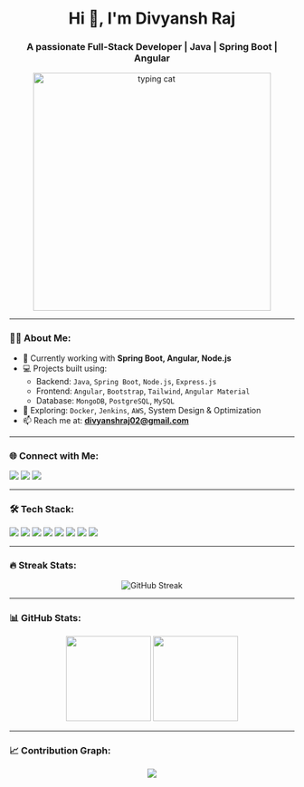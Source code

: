 <!-- Profile header -->
<h1 align="center">Hi 👋, I'm Divyansh Raj</h1>
<h3 align="center">A passionate Full-Stack Developer | Java | Spring Boot | Angular</h3>

<!-- Fun GIF -->
<p align="center">
  <img src="https://camo.githubusercontent.com/8e5945f498c1d97fca24af365de7c9efb9b24ae917813ca6c066ead1101f7880/68747470733a2f2f6d65646961342e67697068792e636f6d2f6d656469612f374e6f4e7734704d4e547667632f67697068792e6769663f6369643d6563663035653437637732676a6c796271366f377475636d62346e647731347461393772336f7a6f7277796362686e64267269643d67697068792e6769662663743d67" alt="typing cat" width="420"/>
</p>

---

### 👨‍💻 About Me:
- 🌱 Currently working with **Spring Boot, Angular, Node.js**
- 💻 Projects built using:  
  - Backend: `Java`, `Spring Boot`, `Node.js`, `Express.js`  
  - Frontend: `Angular`, `Bootstrap`, `Tailwind`, `Angular Material`  
  - Database: `MongoDB`, `PostgreSQL`, `MySQL`  
- 🚀 Exploring: `Docker`, `Jenkins`, `AWS`, System Design & Optimization  
- 📫 Reach me at: **divyanshraj02@gmail.com**

---

### 🌐 Connect with Me:
<p align="left">
  <a href="mailto:divyanshraj02@gmail.com"><img src="https://img.shields.io/badge/Gmail-D14836?style=for-the-badge&logo=gmail&logoColor=white"/></a>
  <a href="https://www.linkedin.com/in/divyansh-raj-049542202/"><img src="https://img.shields.io/badge/LinkedIn-0077B5?style=for-the-badge&logo=linkedin&logoColor=white"/></a>
  <a href="https://x.com/Divyans50724144"><img src="https://img.shields.io/badge/Twitter(X)-1DA1F2?style=for-the-badge&logo=twitter&logoColor=white"/></a>
</p>

---

### 🛠️ Tech Stack:
<p>
  <img src="https://img.shields.io/badge/Java-ED8B00?style=for-the-badge&logo=java&logoColor=white"/>
  <img src="https://img.shields.io/badge/SpringBoot-6DB33F?style=for-the-badge&logo=springboot&logoColor=white"/>
  <img src="https://img.shields.io/badge/Angular-DD0031?style=for-the-badge&logo=angular&logoColor=white"/>
  <img src="https://img.shields.io/badge/Node.js-339933?style=for-the-badge&logo=nodedotjs&logoColor=white"/>
  <img src="https://img.shields.io/badge/Express.js-404D59?style=for-the-badge"/>
  <img src="https://img.shields.io/badge/PostgreSQL-316192?style=for-the-badge&logo=postgresql&logoColor=white"/>
  <img src="https://img.shields.io/badge/MongoDB-4EA94B?style=for-the-badge&logo=mongodb&logoColor=white"/>
  <img src="https://img.shields.io/badge/Docker-2496ED?style=for-the-badge&logo=docker&logoColor=white"/>
</p>

---

### 🔥 Streak Stats:
<p align="center">
  <img src="https://github-readme-streak-stats.herokuapp.com/?user=02Raj&theme=tokyonight" alt="GitHub Streak"/>
</p>

---

### 📊 GitHub Stats:
<p align="center">
  <img src="https://github-readme-stats.vercel.app/api?username=02Raj&show_icons=true&theme=tokyonight" height="150"/>
  <img src="https://github-readme-stats.vercel.app/api/top-langs/?username=02Raj&layout=compact&theme=tokyonight" height="150"/>
</p>

---

### 📈 Contribution Graph:
<p align="center">
  <img src="https://github-readme-activity-graph.vercel.app/graph?username=02Raj&theme=react-dark"/>
</p>
